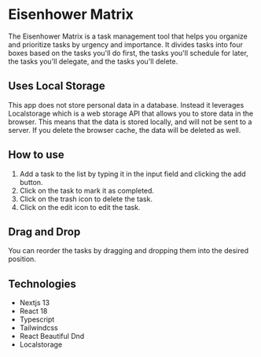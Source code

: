 # Eisenhower Matrix

The Eisenhower Matrix is a task management tool that helps you organize and prioritize tasks by urgency and importance. It divides tasks into four boxes based on the tasks you'll do first, the tasks you'll schedule for later, the tasks you'll delegate, and the tasks you'll delete.

## Uses Local Storage

This app does not store personal data in a database. Instead it leverages Localstorage which is a web storage API that allows you to store data in the browser. This means that the data is stored locally, and will not be sent to a server. If you delete the browser cache, the data will be deleted as well.

## How to use

1. Add a task to the list by typing it in the input field and clicking the add button.
2. Click on the task to mark it as completed.
3. Click on the trash icon to delete the task.
4. Click on the edit icon to edit the task.

## Drag and Drop

You can reorder the tasks by dragging and dropping them into the desired position.

## Technologies

- Nextjs 13
- React 18
- Typescript
- Tailwindcss
- React Beautiful Dnd
- Localstorage
